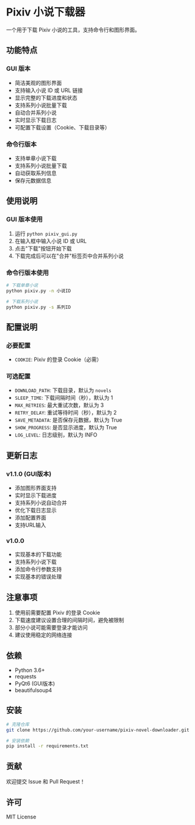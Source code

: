 # Pixiv 小说下载器

一个用于下载 Pixiv 小说的工具，支持命令行和图形界面。

## 功能特点

### GUI 版本
- 简洁美观的图形界面
- 支持输入小说 ID 或 URL 链接
- 显示完整的下载进度和状态
- 支持系列小说批量下载
- 自动合并系列小说
- 实时显示下载日志
- 可配置下载设置（Cookie、下载目录等）

### 命令行版本
- 支持单章小说下载
- 支持系列小说批量下载
- 自动获取系列信息
- 保存元数据信息

## 使用说明

### GUI 版本使用
1. 运行 `python pixiv_gui.py`
2. 在输入框中输入小说 ID 或 URL
3. 点击"下载"按钮开始下载
4. 下载完成后可以在"合并"标签页中合并系列小说

### 命令行版本使用
```bash
# 下载单章小说
python pixiv.py -n 小说ID

# 下载系列小说
python pixiv.py -s 系列ID
```

## 配置说明

### 必要配置
- `COOKIE`: Pixiv 的登录 Cookie（必需）

### 可选配置
- `DOWNLOAD_PATH`: 下载目录，默认为 `novels`
- `SLEEP_TIME`: 下载间隔时间（秒），默认为 1
- `MAX_RETRIES`: 最大重试次数，默认为 3
- `RETRY_DELAY`: 重试等待时间（秒），默认为 2
- `SAVE_METADATA`: 是否保存元数据，默认为 True
- `SHOW_PROGRESS`: 是否显示进度，默认为 True
- `LOG_LEVEL`: 日志级别，默认为 INFO

## 更新日志

### v1.1.0 (GUI版本)
- 添加图形界面支持
- 实时显示下载进度
- 支持系列小说自动合并
- 优化下载日志显示
- 添加配置界面
- 支持URL输入

### v1.0.0
- 实现基本的下载功能
- 支持系列小说下载
- 添加命令行参数支持
- 实现基本的错误处理

## 注意事项
1. 使用前需要配置 Pixiv 的登录 Cookie
2. 下载速度建议设置合理的间隔时间，避免被限制
3. 部分小说可能需要登录才能访问
4. 建议使用稳定的网络连接

## 依赖
- Python 3.6+
- requests
- PyQt6 (GUI版本)
- beautifulsoup4

## 安装
```bash
# 克隆仓库
git clone https://github.com/your-username/pixiv-novel-downloader.git

# 安装依赖
pip install -r requirements.txt
```

## 贡献
欢迎提交 Issue 和 Pull Request！

## 许可
MIT License 